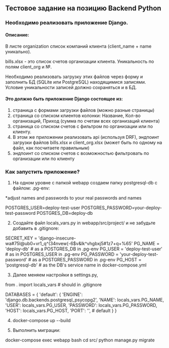 ## Тестовое задание на позицию Backend Python

### Необходимо реализовать приложение Django.

#### Описание:

В листе organization список компаний клиента (client_name + name уникально).

bills.xlsx - это список счетов организации клиента. Уникальность по полям client_org и №.

Необходимо реализовать загрузку этих файлов через форму и заполнить БД (SQLite или PostgreSQL) находящимися записями. Условие уникальности записей должно сохраняться и в БД.

#### Это должно быть приложение Django состоящее из:

1. страница с формами загрузки файлов (можно разные страницы)
2. страница со списком клиентов колонки: Название, Кол-во организаций, Приход (сумма по счетам всех организаций клиента)
3. страница со списком счетов с фильтром по организации или по клиенту.
4. В этом же приложении реализовать api (используя DRF), эндпоинт загрузки файлов bills.xlsx и client_org.xlsx (может быть по одному на файл, как посчитаете правильным)
5. эндпоинт со списком счетов с возможностью фильтровать по организации или по клиенту

### Как запустить приложение?

1. На одном уровне с папкой webapp создаем папку postgresql-db с файлом: .pg-env:

\*adjust names and passwords to your real passwords and names

POSTGRES_USER=deploy-test-user
POSTGRES_PASSWORD=your-deploy-test-password
POSTGRES_DB=deploy-db

2. Создайте файл locals_vars.py in webapp/src/project/ и не забудьте добавить в .gitignore:

SECRET_KEY = 'django-insecure-wa#75l@ub0+vr1_q^(34nvew(-6$v&lk^vhgbxj5#1z7+q+%65'
PG_NAME = 'deploy-db' # as a POSTGRES_DB in .pg-env
PG_USER = 'deploy-test-user' # as in POSTGRES_USER in .pg-env
PG_PASSWORD = 'your-deploy-test-password' # as a POSTGRES_PASSWORD in .pg-env
PG_HOST = 'postgresql-db' # as the DB's service name in docker-compose.yml

3. Далее меняем настройки в settings.py,

from . import locals_vars # should in .gitignore

DATABASES = {
'default': {
'ENGINE': 'django.db.backends.postgresql_psycopg2',
'NAME': locals_vars.PG_NAME,
'USER': locals_vars.PG_USER,
'PASSWORD': locals_vars.PG_PASSWORD,
'HOST': locals_vars.PG_HOST,
'PORT': '', # default
}
}

4. docker-compose up --build

5. Выполнить миграции:

docker-compose exec webapp bash
cd src/
python manage.py migrate
